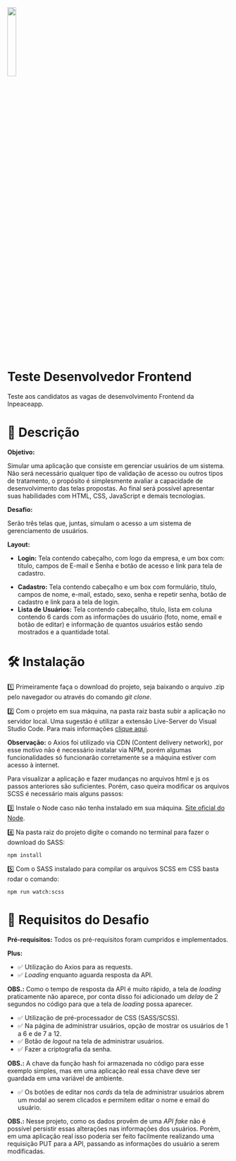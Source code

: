 <img src="https://admin.inpeaceapp.com/app/img/inpeace_logo.png" width=20%/>

# Teste Desenvolvedor Frontend

Teste aos candidatos as vagas de desenvolvimento Frontend da Inpeaceapp.

# 📜 Descrição

<b>Objetivo:</b>

Simular uma aplicação que consiste em gerenciar usuários de um sistema.
Não será necessário qualquer tipo de validação de acesso ou outros tipos de tratamento, o propósito é simplesmente avaliar a capacidade de desenvolvimento das telas propostas.
Ao final será possível apresentar suas habilidades com HTML, CSS, JavaScript e demais tecnologias.

<b>Desafio:</b> 

Serão três telas que, juntas, simulam o acesso a um sistema de gerenciamento de usuários.

<b>Layout:</b> 

* <b>Login:</b> Tela contendo cabeçalho, com logo da empresa, e um box com: título, campos de E-mail e Senha e botão de acesso e link para tela de cadastro.
- <b>Cadastro:</b> Tela contendo cabeçalho e um box com formulário, título, campos de nome, e-mail, estado, sexo, senha e repetir senha, botão de cadastro e link para a tela de login.
- <b>Lista de Usuários:</b> Tela contendo cabeçalho, título, lista em coluna contendo 6 cards com as informações do usuário (foto, nome, email e botão de editar) e informação de quantos usuários estão sendo mostrados e a quantidade total.

# 🛠️ Instalação

1️⃣ Primeiramente faça o download do projeto, seja baixando o arquivo .zip pelo navegador ou através do comando <i>git clone</i>.

2️⃣ Com o projeto em sua máquina, na pasta raiz basta subir a aplicação no servidor local. Uma sugestão é utilizar a extensão Live-Server do Visual Studio Code. Para mais informações <a href="https://marketplace.visualstudio.com/items?itemName=ritwickdey.LiveServer">clique aqui</a>.

<b>Observação:</b> o Axios foi utilizado via CDN (Content delivery network), por esse motivo não é necessário instalar via NPM, porém algumas funcionalidades só funcionarão corretamente se a máquina estiver com acesso à internet. 
 
Para visualizar a aplicação e fazer mudanças no arquivos html e js os passos anteriores são suficientes. Porém, caso queira modificar os arquivos SCSS é necessário mais alguns passos:

 3️⃣ Instale o Node caso não tenha instalado em sua máquina. <a href="https://nodejs.org/en/">Site oficial do Node</a>. 
 
 4️⃣ Na pasta raiz do projeto digite o comando no terminal para fazer o download do SASS:
 
 ```
 npm install
 ```
 
 5️⃣ Com o SASS instalado para compilar os arquivos SCSS em CSS basta rodar o comando:
 
 ```
 npm run watch:scss
 ```
 
 # 📝 Requisitos do Desafio
 
 <b>Pré-requisitos:</b> Todos os pré-requisitos foram cumpridos e implementados.
 
 <b>Plus:</b>
 * ✅ Utilização do Axios para as requests.
 * ✅ <i>Loading</i> enquanto aguarda resposta da API.  
 
 <b>OBS.:</b> Como o tempo de resposta da API é muito rápido, a tela de <i>loading</i> praticamente não aparece, por conta disso foi adicionado um <i>delay</i> de 2 segundos no código para que a tela de <i>loading</i> possa aparecer. 
 
 * ✅ Utilização de pré-processador de CSS (SASS/SCSS).
 * ✅ Na página de administrar usuários, opção de mostrar os usuários de 1 a 6 e de 7 a 12.
 * ✅ Botão de <i>logout</i> na tela de administrar usuários.
 * ✅ Fazer a criptografia da senha.
 
 <b>OBS.:</b> A chave da função hash foi armazenada no código para esse exemplo simples, mas em uma aplicação real essa chave deve ser guardada em uma variável de ambiente.
 
 * ✅ Os botões de editar nos <i>cards</i> da tela de administrar usuários abrem um modal ao serem clicados e permitem editar o nome e email do usuário.
 
 <b>OBS.:</b> Nesse projeto, como os dados provêm de uma <i>API fake</i> não é possível persistir essas alterações nas informações dos usuários. Porém, em uma aplicação real isso poderia ser feito facilmente realizando uma requisição PUT para a API, passando as informações do usuário a serem modificadas.
 
